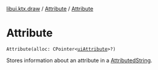 [libui.ktx.draw](../README.md) / [Attribute](README.md) / [Attribute](-attribute.md)

# Attribute

`Attribute(alloc: CPointer<`[`uiAttribute`](../../libui/ui-attribute.md)`>?)`

Stores information about an attribute in a [AttributedString](../-attributed-string/README.md).


